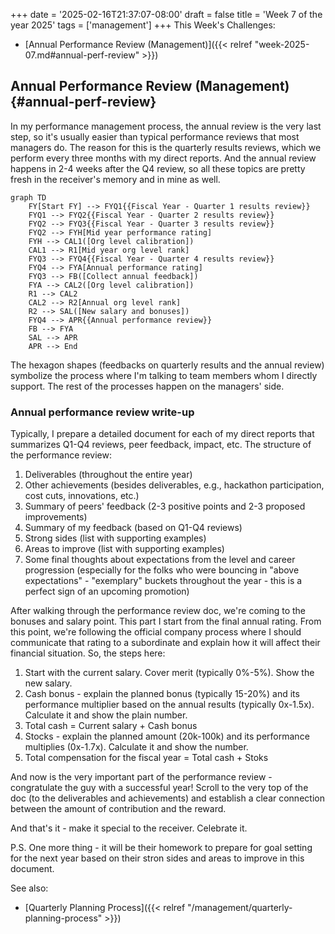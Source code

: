+++
date = '2025-02-16T21:37:07-08:00'
draft = false
title = 'Week 7 of the year 2025'
tags = ['management']
+++
This Week's Challenges: 
- [Annual Performance Review (Management)]({{< relref "week-2025-07.md#annual-perf-review" >}})
<!--more-->

## Annual Performance Review (Management) {#annual-perf-review}

In my performance management process, the annual review is the very last step, so it's usually easier than typical performance reviews that most managers do. The reason for this is the quarterly results reviews, which we perform every three months with my direct reports. And the annual review happens in 2-4 weeks after the Q4 review, so all these topics are pretty fresh in the receiver's memory and in mine as well.

```mermaid
graph TD
    FY[Start FY] --> FYQ1{{Fiscal Year - Quarter 1 results review}}
    FYQ1 --> FYQ2{{Fiscal Year - Quarter 2 results review}}
    FYQ2 --> FYQ3{{Fiscal Year - Quarter 3 results review}}
    FYQ2 --> FYH[Mid year performance rating]
    FYH --> CAL1([Org level calibration])
    CAL1 --> R1[Mid year org level rank]
    FYQ3 --> FYQ4{{Fiscal Year - Quarter 4 results review}}
    FYQ4 --> FYA[Annual performance rating]
    FYQ3 --> FB([Collect annual feedback])
    FYA --> CAL2([Org level calibration])
    R1 --> CAL2
    CAL2 --> R2[Annual org level rank]
    R2 --> SAL([New salary and bonuses])
    FYQ4 --> APR{{Annual performance review}}
    FB --> FYA
    SAL --> APR
    APR --> End
```
The hexagon shapes (feedbacks on quarterly results and the annual review) symbolize the process where I'm talking to team members whom I directly support. The rest of the processes happen on the managers' side.

### Annual performance review write-up
Typically, I prepare a detailed document for each of my direct reports that summarizes Q1-Q4 reviews, peer feedback, impact, etc. The structure of the performance review:

1. Deliverables (throughout the entire year)
2. Other achievements (besides deliverables, e.g., hackathon participation, cost cuts, innovations, etc.)
3. Summary of peers' feedback (2-3 positive points and 2-3 proposed improvements)
4. Summary of my feedback (based on Q1-Q4 reviews)
5. Strong sides (list with supporting examples)
6. Areas to improve (list with supporting examples)
7. Some final thoughts about expectations from the level and career progression (especially for the folks who were bouncing in "above expectations" - "exemplary" buckets throughout the year - this is a perfect sign of an upcoming promotion)

After walking through the performance review doc, we're coming to the bonuses and salary point.
This part I start from the final annual rating. From this point, we're following the official company process where I should communicate that rating to a subordinate and explain how it will affect their financial situation.
So, the steps here:

1. Start with the current salary. Cover merit (typically 0%-5%). Show the new salary.
2. Cash bonus - explain the planned bonus (typically 15-20%) and its performance multiplier based on the annual results (typically 0x-1.5x). Calculate it and show the plain number.
3. Total cash = Current salary + Cash bonus
3. Stocks - explain the planned amount (20k-100k) and its performance multiplies (0x-1.7x). Calculate it and show the number.
4. Total compensation for the fiscal year = Total cash + Stoks

And now is the very important part of the performance review - congratulate the guy with a successful year! Scroll to the very top of the doc (to the deliverables and achievements) and establish a clear connection between the amount of contribution and the reward.

And that's it - make it special to the receiver. Celebrate it. 

P.S. One more thing - it will be their homework to prepare for goal setting for the next year based on their stron sides and areas to improve in this document.

See also:
- [Quarterly Planning Process]({{< relref "/management/quarterly-planning-process" >}})